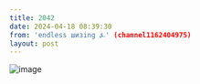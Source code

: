 ```yaml
---
title: 2042
date: 2024-04-18 08:39:30
from: 'endless шизing ⍼' (channel1162404975)
layout: post
---
```


![image](photos/photo_322@18-04-2024_08-39-30.jpg)


